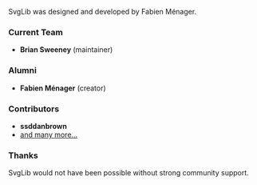 SvgLib was designed and developed by Fabien Ménager.

### Current Team

* **Brian Sweeney** (maintainer)

### Alumni

* **Fabien Ménager** (creator)

### Contributors
* **ssddanbrown**
* [and many more...](https://github.com/dompdf/php-svg-lib/graphs/contributors)

### Thanks

SvgLib would not have been possible without strong community support.
